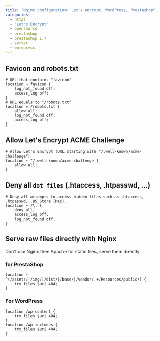 ```yaml
---
title: "Nginx configuration: Let's encrypt, WordPress, Prestashop"
categories:
  - https
  - "Let's Encrypt"
  - opensource
  - prestashop
  - prestashop 1.7
  - server
  - wordpress
---
```

## Favicon and robots.txt

```nginx
# URL that contains "favicon"
location ~ favicon {
	log_not_found off;
	access_log off;
}
# URL equals to "/robots.txt"
location = /robots.txt {
	allow all;
	log_not_found off;
	access_log off;
}
```

## Allow Let's Encrypt ACME Challenge

```nginx
# Allow Let's Encrypt (URL starting with "/.well-known/acme-challenge")
location ~ ^/.well-known/acme-challenge {
	allow all;
}
```

## Deny all `dot files` (.htaccess, .htpasswd, &#8230;)

```nginx
# Deny all attempts to access hidden files such as .htaccess, .htpasswd, .DS_Store (Mac).
location ~ /\. {
	deny all;
	access_log off;
	log_not_found off;
}
```

## Serve raw files directly with Nginx

Don't use Nginx then Apache for static files, serve them directly

### for PrestaShop

```nginx
location ~ ^(/assets/|/img/|/dist/|/base/|/vendor/.+/Resources/public/) {
	try_files $uri 404;
}
```

### For WordPress

```nginx
location /wp-content {
	try_files $uri 404;
}
location /wp-includes {
	try_files $uri 404;
}
```
